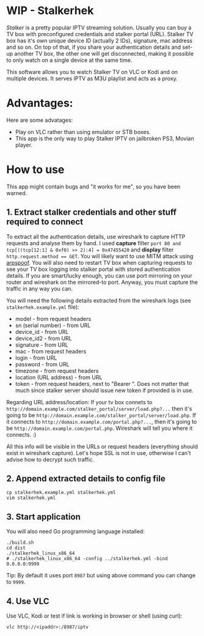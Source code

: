 # WIP - Stalkerhek

*Stalker* is a pretty popular IPTV streaming solution. Usually you can buy a TV box with preconfigured credentials and stalker portal (URL). Stalker TV box has it's own unique device ID (actually 2 IDs), signature, mac address and so on. On top of that, if you share your authentication details and set-up another TV box, the other one will get disconnected, making it possible to only watch on a single device at the same time.

This software allows you to watch Stalker TV on VLC or Kodi and on multiple devices. It serves IPTV as M3U playlist and acts as a proxy.

# Advantages:

Here are some advatages:
* Play on VLC rather than using emulator or STB boxes.
* This app is the only way to play Stalker IPTV on jailbroken PS3, Movian player.

# How to use

This app might contain bugs and "it works for me", so you have been warned.

## 1. Extract stalker credentials and other stuff required to connect

To extract all the authentication details, use wireshark to capture HTTP requests and analyse them by hand. I used **capture** filter `port 80 and tcp[((tcp[12:1] & 0xf0) >> 2):4] = 0x47455420` and **display** filter `http.request.method == GET`. You will likely want to use MITM attack using [arpspoof](https://www.irongeek.com/i.php?page=security/arpspoof). You will also need to restart TV box when capturing requests to see your TV box logging into stalker portal with stored authentication details. If you are smart/lucky enough, you can use port mirroring on your router and wireshark on the mirrored-to port. Anyway, you must capture the traffic in any way you can.

You will need the following details extracted from the wireshark logs (see `stalkerhek.example.yml` file):
* model - from request headers
* sn (serial number) - from URL
* device_id - from URL
* device_id2 - from URL
* signature - from URL
* mac - from request headers
* login - from URL
* password - from URL
* timezone - from request headers
* location (URL address) - from URL
* token - from request headers, next to "Bearer ". Does not matter that much since stalker server should issue new token if provided is in use.

Regarding URL address/location: If your tv box connets to `http://domain.example.com/stalker_portal/server/load.php?...` then it's going to be `http://domain.example.com/stalker_portal/server/load.php`. If it connects to `http://domain.example.com/portal.php?...`, then it's going to be `http://domain.example.com/portal.php`. Wireshark will tell you where it connects. :)

All this info will be visible in the URLs or request headers (everything should exist in wireshark capture). Let's hope SSL is not in use, otherwise I can't advise how to decrypt such traffic.

## 2. Append extracted details to config file

```
cp stalkerhek.example.yml stalkerhek.yml
vim stalkerhek.yml
```

## 3. Start application

You will also need Go programming language installed:
```
./build.sh
cd dist
./stalkerhek_linux_x86_64
# ./stalkerhek_linux_x86_64 -config ../stalkerhek.yml -bind 0.0.0.0:9999
```

Tip: By default it uses port `8987` but using above command you can change to `9999`.

## 4. Use VLC

Use VLC, Kodi or test if link is working in browser or shell (using curl):
```
vlc http://<ipaddr>:/8987/iptv
```
